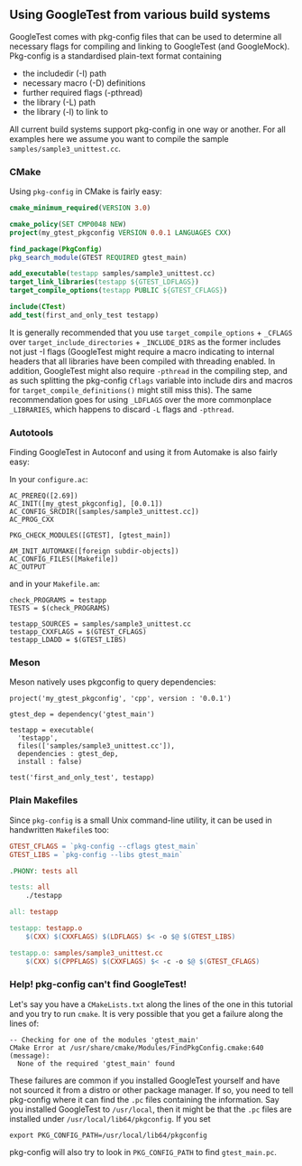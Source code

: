 ## Using GoogleTest from various build systems ##

GoogleTest comes with pkg-config files that can be used to determine all
necessary flags for compiling and linking to GoogleTest (and GoogleMock).
Pkg-config is a standardised plain-text format containing

  * the includedir (-I) path
  * necessary macro (-D) definitions
  * further required flags (-pthread)
  * the library (-L) path
  * the library (-l) to link to

All current build systems support pkg-config in one way or another. For
all examples here we assume you want to compile the sample
`samples/sample3_unittest.cc`.


### CMake ###

Using `pkg-config` in CMake is fairly easy:

``` cmake
cmake_minimum_required(VERSION 3.0)

cmake_policy(SET CMP0048 NEW)
project(my_gtest_pkgconfig VERSION 0.0.1 LANGUAGES CXX)

find_package(PkgConfig)
pkg_search_module(GTEST REQUIRED gtest_main)

add_executable(testapp samples/sample3_unittest.cc)
target_link_libraries(testapp ${GTEST_LDFLAGS})
target_compile_options(testapp PUBLIC ${GTEST_CFLAGS})

include(CTest)
add_test(first_and_only_test testapp)
```

It is generally recommended that you use `target_compile_options` + `_CFLAGS`
over `target_include_directories` + `_INCLUDE_DIRS` as the former includes not
just -I flags (GoogleTest might require a macro indicating to internal headers
that all libraries have been compiled with threading enabled. In addition,
GoogleTest might also require `-pthread` in the compiling step, and as such
splitting the pkg-config `Cflags` variable into include dirs and macros for
`target_compile_definitions()` might still miss this). The same recommendation
goes for using `_LDFLAGS` over the more commonplace `_LIBRARIES`, which
happens to discard `-L` flags and `-pthread`.


### Autotools ###

Finding GoogleTest in Autoconf and using it from Automake is also fairly easy:

In your `configure.ac`:

```
AC_PREREQ([2.69])
AC_INIT([my_gtest_pkgconfig], [0.0.1])
AC_CONFIG_SRCDIR([samples/sample3_unittest.cc])
AC_PROG_CXX

PKG_CHECK_MODULES([GTEST], [gtest_main])

AM_INIT_AUTOMAKE([foreign subdir-objects])
AC_CONFIG_FILES([Makefile])
AC_OUTPUT
```

and in your `Makefile.am`:

```
check_PROGRAMS = testapp
TESTS = $(check_PROGRAMS)

testapp_SOURCES = samples/sample3_unittest.cc
testapp_CXXFLAGS = $(GTEST_CFLAGS)
testapp_LDADD = $(GTEST_LIBS)
```


### Meson ###

Meson natively uses pkgconfig to query dependencies:

```
project('my_gtest_pkgconfig', 'cpp', version : '0.0.1')

gtest_dep = dependency('gtest_main')

testapp = executable(
  'testapp',
  files(['samples/sample3_unittest.cc']),
  dependencies : gtest_dep,
  install : false)

test('first_and_only_test', testapp)
```


### Plain Makefiles ###

Since `pkg-config` is a small Unix command-line utility, it can be used
in handwritten `Makefile`s too:

``` Makefile
GTEST_CFLAGS = `pkg-config --cflags gtest_main`
GTEST_LIBS = `pkg-config --libs gtest_main`

.PHONY: tests all

tests: all
	./testapp

all: testapp

testapp: testapp.o
	$(CXX) $(CXXFLAGS) $(LDFLAGS) $< -o $@ $(GTEST_LIBS)

testapp.o: samples/sample3_unittest.cc
	$(CXX) $(CPPFLAGS) $(CXXFLAGS) $< -c -o $@ $(GTEST_CFLAGS)
```


### Help! pkg-config can't find GoogleTest! ###

Let's say you have a `CMakeLists.txt` along the lines of the one in this
tutorial and you try to run `cmake`. It is very possible that you get a
failure along the lines of:

```
-- Checking for one of the modules 'gtest_main'
CMake Error at /usr/share/cmake/Modules/FindPkgConfig.cmake:640 (message):
  None of the required 'gtest_main' found
```

These failures are common if you installed GoogleTest yourself and have not
sourced it from a distro or other package manager. If so, you need to tell
pkg-config where it can find the `.pc` files containing the information.
Say you installed GoogleTest to `/usr/local`, then it might be that the
`.pc` files are installed under `/usr/local/lib64/pkgconfig`. If you set

```
export PKG_CONFIG_PATH=/usr/local/lib64/pkgconfig
```

pkg-config will also try to look in `PKG_CONFIG_PATH` to find `gtest_main.pc`.
